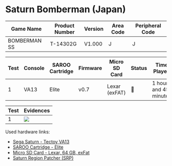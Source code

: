 # Saturn Bomberman (Japan)

| Game Name    | Product Number | Version | Area Code | Peripheral Code |
| ------------ | -------------- | ------- | --------- | --------------- |
| BOMBERMAN SS | T-14302G       | V1.000  | J         | J               |

| Test | Console | SAROO Cartridge | Firmware | Micro SD Card | Status | Time Played            |
| ---- | ------- | --------------- | -------- | ------------- | ------ | ---------------------- |
| 1    | VA13    | Elite           | v0.7     | Lexar (exFAT) | :100:  | 1 hours and 45 minutes |

| Test | Evidences                                                                                        |
| ---- | ------------------------------------------------------------------------------------------------ |
| 1    | [![](https://img.youtube.com/vi/GvJTx6ta8lE/0.jpg)](https://www.youtube.com/watch?v=GvJTx6ta8lE) |

Used hardware links:

- [Sega Saturn - Tectoy VA13](../../../../Info/Consoles/VA13/README.md)
- [SAROO Cartridge - Elite](../../../../Info/Cartridges/GuangzhouSanStarOnlineShop/1.6/README.md)
- [Micro SD Card - Lexar, 64 GB, exFat](../../../../Info/SdCards/Lexar/64GB/exfat/README.md)
- [Saturn Region Patcher (SRP)](https://segaxtreme.net/resources/saturn-region-patcher.81/download)
